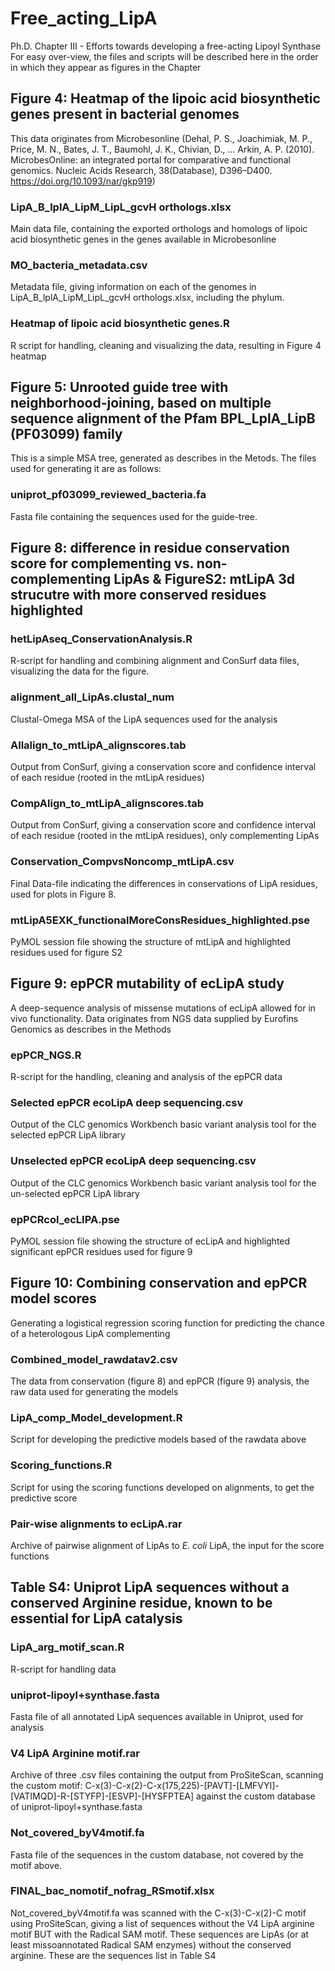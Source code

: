 # Free_acting_LipA
Ph.D. Chapter III - Efforts towards developing a free-acting Lipoyl Synthase
For easy over-view, the files and scripts will be described here in the order in which they appear as figures in the Chapter

## Figure 4: Heatmap of the lipoic acid biosynthetic genes present in bacterial genomes
This data originates from Microbesonline (Dehal, P. S., Joachimiak, M. P., Price, M. N., Bates, J. T., Baumohl, J. K., Chivian, D., … Arkin, A. P. (2010). MicrobesOnline: an integrated portal for comparative and functional genomics. Nucleic Acids Research, 38(Database), D396–D400. https://doi.org/10.1093/nar/gkp919)

### LipA_B_lplA_LipM_LipL_gcvH orthologs.xlsx
Main data file, containing the exported orthologs and homologs of lipoic acid biosynthetic genes in the genes available in Microbesonline
### MO_bacteria_metadata.csv
Metadata file, giving information on each of the genomes in LipA_B_lplA_LipM_LipL_gcvH orthologs.xlsx, including the phylum.
### Heatmap of lipoic acid biosynthetic genes.R
R script for handling, cleaning and visualizing the data, resulting in Figure 4 heatmap

## Figure 5: Unrooted guide tree with neighborhood-joining, based on multiple sequence alignment of the Pfam BPL_LplA_LipB (PF03099) family
This is a simple MSA tree, generated as describes in the Metods. The files used for generating it are as follows:
### uniprot_pf03099_reviewed_bacteria.fa
Fasta file containing the sequences used for the guide-tree.

## Figure 8: difference in residue conservation score for complementing vs. non-complementing LipAs & FigureS2: mtLipA 3d strucutre with more conserved residues highlighted
### hetLipAseq_ConservationAnalysis.R
R-script for handling and combining alignment and ConSurf data files, visualizing the data for the figure.
### alignment_all_LipAs.clustal_num
Clustal-Omega MSA of the LipA sequences used for the analysis
### Allalign_to_mtLipA_alignscores.tab
Output from ConSurf, giving a conservation score and confidence interval of each residue (rooted in the mtLipA residues)
### CompAlign_to_mtLipA_alignscores.tab
Output from ConSurf, giving a conservation score and confidence interval of each residue (rooted in the mtLipA residues), only complementing LipAs
### Conservation_CompvsNoncomp_mtLipA.csv
Final Data-file indicating the differences in conservations of LipA residues, used for plots in Figure 8.
### mtLipA5EXK_functionalMoreConsResidues_highlighted.pse
PyMOL session file showing the structure of mtLipA and highlighted residues used for figure S2

## Figure 9: epPCR mutability of ecLipA study
A deep-sequence analysis of missense mutations of ecLipA allowed for in vivo functionality. Data originates from NGS data supplied by Eurofins Genomics as describes in the Methods
### epPCR_NGS.R
R-script for the handling, cleaning and analysis of the epPCR data
### Selected epPCR ecoLipA deep sequencing.csv
Output of the CLC genomics Workbench basic variant analysis tool for the selected epPCR LipA library
### Unselected epPCR ecoLipA deep sequencing.csv
Output of the CLC genomics Workbench basic variant analysis tool for the un-selected epPCR LipA library
### epPCRcol_ecLIPA.pse
PyMOL session file showing the structure of ecLipA and highlighted significant epPCR residues used for figure 9

## Figure 10: Combining conservation and epPCR model scores
Generating a logistical regression scoring function for predicting the chance of a heterologous LipA complementing 
### Combined_model_rawdatav2.csv
The data from conservation (figure 8) and epPCR (figure 9) analysis, the raw data used for generating the models
### LipA_comp_Model_development.R
Script for developing the predictive models based of the rawdata above
### Scoring_functions.R
Script for using the scoring functions developed on alignments, to get the predictive score 
### Pair-wise alignments to ecLipA.rar
Archive of pairwise alignment of LipAs to _E. coli_ LipA, the input for the score functions

## Table S4: Uniprot LipA sequences without a conserved Arginine residue, known to be essential for LipA catalysis
### LipA_arg_motif_scan.R
R-script for handling data
### uniprot-lipoyl+synthase.fasta
Fasta file of all annotated LipA sequences available in Uniprot, used for analysis
### V4 LipA Arginine motif.rar
Archive of three .csv files containing the output from ProSiteScan, scanning the custom motif: C-x(3)-C-x(2)-C-x(175,225)-[PAVT]-[LMFVYI]-[VATIMQD]-R-[STYFP]-[ESVP]-[HYSFPTEA]
against the custom database of uniprot-lipoyl+synthase.fasta

### Not_covered_byV4motif.fa
Fasta file of the sequences in the custom database, not covered by the motif above.
### FINAL_bac_nomotif_nofrag_RSmotif.xlsx
Not_covered_byV4motif.fa was scanned with the C-x(3)-C-x(2)-C motif using ProSiteScan, giving a list of sequences without the V4 LipA arginine motif BUT with the Radical SAM motif. These sequences are LipAs (or at least missoannotated Radical SAM enzymes) without the conserved arginine. These are the sequences list in Table S4

